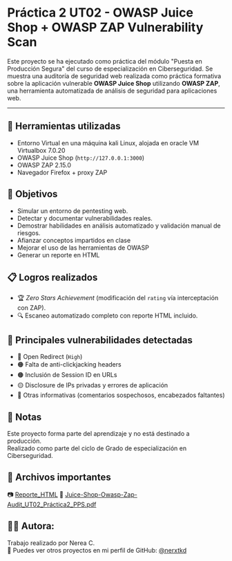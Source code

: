 # Práctica 2 UT02 - OWASP Juice Shop + OWASP ZAP Vulnerability Scan

Este proyecto se ha ejecutado como práctica del módulo "Puesta en Producción Segura" del curso de especialización en Ciberseguridad.
Se muestra una auditoría de seguridad web realizada como práctica formativa sobre la aplicación vulnerable **OWASP Juice Shop** utilizando **OWASP ZAP**, una herramienta automatizada de análisis de seguridad para aplicaciones web.

---

## 🔧 Herramientas utilizadas
- Entorno Virtual en una máquina kali Linux, alojada en oracle VM Virtualbox 7.0.20
- OWASP Juice Shop (`http://127.0.0.1:3000`)
- OWASP ZAP 2.15.0
- Navegador Firefox + proxy ZAP

## 🎯 Objetivos
- Simular un entorno de pentesting web.
- Detectar y documentar vulnerabilidades reales.
- Demostrar habilidades en análisis automatizado y validación manual de riesgos.
- Afianzar conceptos impartidos en clase
- Mejorar el uso de las herramientas de OWASP
- Generar un reporte en HTML

## 📋 Logros realizados
- 🏆 *Zero Stars Achievement* (modificación del `rating` vía interceptación con ZAP).
- 🔍 Escaneo automatizado completo con reporte HTML incluido.

## 📄 Principales vulnerabilidades detectadas
- 🔴 Open Redirect (`High`)
- 🟠 Falta de anti-clickjacking headers
- 🟠 Inclusión de Session ID en URLs
- 🟡 Disclosure de IPs privadas y errores de aplicación
- 🔵 Otras informativas (comentarios sospechosos, encabezados faltantes)

## 📌 Notas

Este proyecto forma parte del aprendizaje y no está destinado a producción.  
Realizado como parte del ciclo de Grado de especialización en Ciberseguridad.

## 📂 Archivos importantes
📷  [Reporte_HTML](https://github.com/nerxtkd/juice-shop-owasp-zap-audit/blob/main/report/ZAP-Report-127.0.0.1.html)
📄  [Juice-Shop-Owasp-Zap-Audit_UT02_Práctica2_PPS.pdf](https://github.com/nerxtkd/Documentaciones/blob/main/Juice-Shop-Owasp-Zap-Audit_UT02_Pr%C3%A1ctica2_PPS.pdf)

## 👩‍💻 Autora:
Trabajo realizado por Nerea C.  
🔗 Puedes ver otros proyectos en mi perfil de GitHub: [@nerxtkd](https://github.com/nerxtkd)



